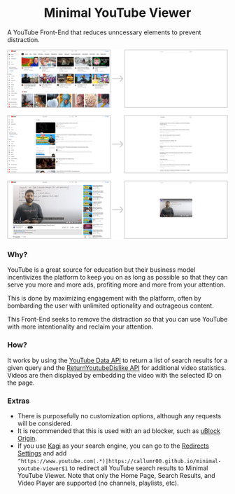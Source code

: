 <div align="center">
  <h1>Minimal YouTube Viewer</h1>
</div>

A YouTube Front-End that reduces unncessary elements to prevent distraction.

<p align="center">
  <img src="img/comparison-screenshots.jpg" width="1080" alt="Minimal Youtube Viewer Comparison">
</p>

### Why?
YouTube is a great source for education but their business model incentivizes the platform to keep you on as long as possible so that they can serve you more and more ads, profiting more and more from your attention.

This is done by maximizing engagement with the platform, often by bombarding the user with unlimited optionality and outrageous content.

This Front-End seeks to remove the distraction so that you can use YouTube with more intentionality and reclaim your attention.

### How?
It works by using the [YouTube Data API](https://developers.google.com/youtube/v3) to return a list of search results for a given query and the [ReturnYoutubeDislike API](https://www.returnyoutubedislike.com/) for additional video statistics. Videos are then displayed by embedding the video with the selected ID on the page.

### Extras
- There is purposefully no customization options, although any requests will be considered.
- It is recommended that this is used with an ad blocker, such as [uBlock Origin](https://ublockorigin.com/).
- If you use [Kagi](https://kagi.com) as your search engine, you can go to the [Redirects Settings](https://kagi.com/settings?p=redirects) and add `^https://www.youtube.com(.*)|https://callumr00.github.io/minimal-youtube-viewer$1` to redirect all YouTube search results to Minimal YouTube Viewer. Note that only the Home Page, Search Results, and Video Player are supported (no channels, playlists, etc).
